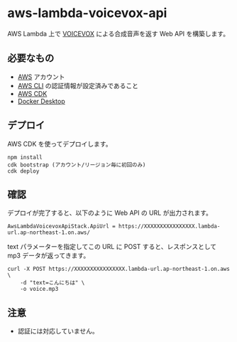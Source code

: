 # aws-lambda-voicevox-api

AWS Lambda 上で [VOICEVOX](https://voicevox.hiroshiba.jp/) による合成音声を返す Web API を構築します。

## 必要なもの

- [AWS](https://aws.amazon.com/) アカウント
- [AWS CLI](https://aws.amazon.com/jp/cli/) の認証情報が設定済みであること
- [AWS CDK](https://aws.amazon.com/jp/cdk/)
- [Docker Desktop](https://www.docker.com/products/docker-desktop/)

## デプロイ

AWS CDK を使ってデプロイします。

```shell
npm install
cdk bootstrap (アカウント/リージョン毎に初回のみ)
cdk deploy
```

## 確認

デプロイが完了すると、以下のように Web API の URL が出力されます。

```
AwsLambdaVoicevoxApiStack.ApiUrl = https://XXXXXXXXXXXXXXXX.lambda-url.ap-northeast-1.on.aws/
```

text パラメーターを指定してこの URL に POST すると、レスポンスとして mp3 データが返ってきます。

```shell
curl -X POST https://XXXXXXXXXXXXXXXX.lambda-url.ap-northeast-1.on.aws \
    -d "text=こんにちは" \
    -o voice.mp3
```

## 注意

- 認証には対応していません。
